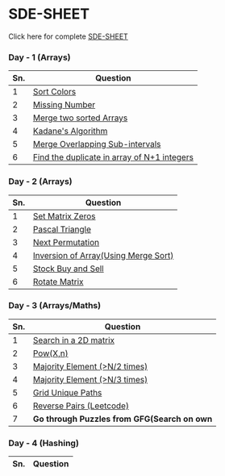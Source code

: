 # SDE-SHEET

Click here for complete [SDE-SHEET](https://docs.google.com/document/d/1SM92efk8oDl8nyVw8NHPnbGexTS9W-1gmTEYfEurLWQ/edit)

### Day - 1 (Arrays)

| Sn. | Question                                                                                       |
| --- | ---------------------------------------------------------------------------------------------- |
| 1   | [Sort Colors](DAY_1/1_sortColors.md)                                                           |
| 2   | [Missing Number](DAY_1/2_missingNumber.md)                                                     |
| 3   | [Merge two sorted Arrays](DAY_1/3_mergeTWoSortedArrays)                                        |
| 4   | [Kadane's Algorithm](DAY_1/4_kadanesAlgorithm.md)                                              |
| 5   | [Merge Overlapping Sub-intervals](DAY_1/5_mergeOverlappingSubIntervals.md)                     |
| 6   | [Find the duplicate in array of N+1 integers](DAY_1/6_findDuplicateInArrayOfNPlus1Integers.md) |

### Day - 2 (Arrays)

| Sn. | Question                                                            |
| --- | ------------------------------------------------------------------- |
| 1   | [Set Matrix Zeros](DAY_2/1_setMatrixZeros.md)                       |
| 2   | [Pascal Triangle](DAY_2/2_pascalTriangle.md)                        |
| 3   | [Next Permutation](DAY_2/3_nextPermutation.md)                      |
| 4   | [Inversion of Array(Using Merge Sort)](DAY_2/4_inversionOfArray.md) |
| 5   | [Stock Buy and Sell](DAY_2/5_stockByAndSell.md)                     |
| 6   | [Rotate Matrix](DAY_2/6_rotateMatrix.md)                            |

### Day - 3 (Arrays/Maths)

| Sn. | Question                                                      |
| --- | ------------------------------------------------------------- |
| 1   | [Search in a 2D matrix](DAY_3/1_searchIn2DMatrix.md)          |
| 2   | [Pow(X,n)](DAY_3/2_powXN.md)                                  |
| 3   | [Majority Element (>N/2 times)](DAY_3/3_majorityElementN2.md) |
| 4   | [Majority Element (>N/3 times)](DAY_3/4_majorityElementN3.md) |
| 5   | [Grid Unique Paths](DAY_3/5_gridUniquePath.md)                |
| 6   | [Reverse Pairs (Leetcode)](DAY_3/6_reversePairs.md)           |
| 7   | **Go through Puzzles from GFG(Search on own**                 |

### Day - 4 (Hashing)

| Sn. | Question |
| --- | -------- |
